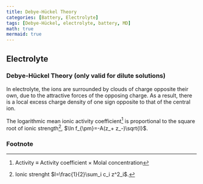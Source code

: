 ```yaml
---
title: Debye-Hückel Theory
categories: [Battery, Electrolyte]
tags: [Debye-Hückel, electrolyte, battery, MD]
math: true
mermaid: true
---
```


## Electrolyte

### Debye-Hückel Theory (only valid for dilute solutions)

In electrolyte, the ions are surrounded by clouds of charge opposite their own, due to the attractive forces of the opposing charge. As a result, there is a local excess charge density of one sign opposite to that of the central ion.

The logarithmic mean ionic activity coefficient[^activity] is proportional to the square root of ionic strength[^ionic-strength], $\ln f_{\pm}=-A(z_+ z_-)\sqrt{I}$.

### Footnote
[^activity]: Activity $\equiv$ Activity coefficient $\times$ Molal concentration
[^ionic-strength]: Ionic strenght $I=\frac{1}{2}\sum_i c_i z^2_i$.
